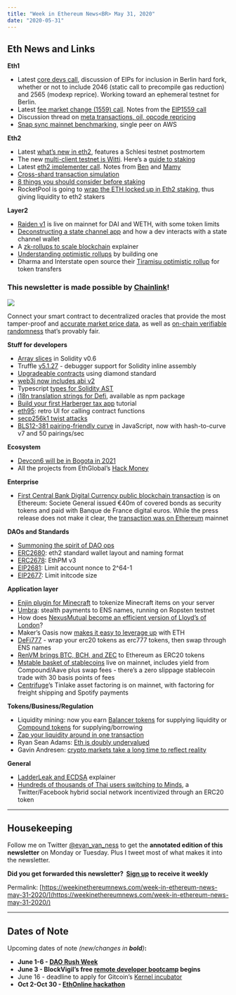 ```yaml
---
title: "Week in Ethereum News<BR> May 31, 2020"
date: "2020-05-31"
---
```


## **Eth News and Links**

**Eth1**

- Latest [core devs call](https://youtu.be/UJ1jK73rKdk?t=219), discussion of EIPs for inclusion in Berlin hard fork, whether or not to include 2046 (static call to precompile gas reduction) and 2565 (modexp reprice). Working toward an ephemeral testnet for Berlin.
- Latest [fee market change (1559) call](https://www.youtube.com/watch?v=MVjHEIdgaRo). Notes from the [EIP1559 call](https://twitter.com/TimBeiko/status/1265989911225798662)
- Discussion thread on [meta transactions, oil, opcode repricing](https://ethresear.ch/t/meta-transactions-oil-and-karma-megathread/7472)
- [Snap sync mainnet benchmarking](https://twitter.com/peter_szilagyi/status/1264801013174845442), single peer on AWS

**Eth2**

- Latest [what’s new in eth2](https://hackmd.io/@benjaminion/eth2_news/https%3A%2F%2Fhackmd.io%2F%40benjaminion%2Fwnie2_200530), features a Schlesi testnet postmortem
- The new [multi-client testnet is Witti](https://witti.beaconcha.in/). Here’s a [guide to staking](https://medium.com/@SomerEsat/guide-to-staking-on-ethereum-2-0-ubuntu-prysm-witti-2b972e697918)
- Latest [eth2 implementer call](https://www.youtube.com/watch?v=xvIk22HvTVE). Notes from [Ben](https://hackmd.io/@benjaminion/H1h7zHTiL) and [Mamy](https://gist.github.com/mratsim/813c041b58bfc2f2f34722c3cdcffac2)
- [Cross-shard transaction simulation](https://ethresear.ch/t/cross-shard-transaction-probabilistic-simulation/7474)
- [8 things you should consider before staking](https://medium.com/chainsafe-systems/8-things-every-eth2-validator-should-know-before-staking-94df41701487)
- RocketPool is going to [wrap the ETH locked up in Eth2 staking](https://medium.com/rocket-pool/rocket-pool-2-5-tokenised-staking-48601d52d924), thus giving liquidity to eth2 stakers

**Layer2**

- [Raiden v1](https://medium.com/raiden-network/alderaan-mainnet-release-announcement-7f701e58c236) is live on mainnet for DAI and WETH, with some token limits
- [Deconstructing a state channel app](https://blog.statechannels.org/deconstructing-a-state-channel-application/) and how a dev interacts with a state channel wallet
- A [zk-rollups to scale blockchain](https://bankless.substack.com/p/can-fancy-new-cryptography-scale) explainer
- [Understanding optimistic rollups](https://gourmetcrypto.substack.com/p/optimistic-rollups-from-the-bottom) by building one
- Dharma and Interstate open source their [Tiramisu optimistic rollup](https://blog.dharma.io/introducing-tiramisu-dharma-l2/) for token transfers

### This newsletter is made possible by [Chainlink](https://chain.link/)!

[![](https://cdn.substack.com/image/fetch/w_1456,c_limit,f_auto,q_auto:good/https%3A%2F%2Fbucketeer-e05bbc84-baa3-437e-9518-adb32be77984.s3.amazonaws.com%2Fpublic%2Fimages%2Fac0a39e0-62f4-4c16-a069-82b479b231f9_925x285.png)](https://cdn.substack.com/image/fetch/c_limit,f_auto,q_auto:good/https%3A%2F%2Fbucketeer-e05bbc84-baa3-437e-9518-adb32be77984.s3.amazonaws.com%2Fpublic%2Fimages%2Fac0a39e0-62f4-4c16-a069-82b479b231f9_925x285.png)

Connect your smart contract to decentralized oracles that provide the most tamper-proof and [accurate market price data](http://defi.chain.link/), as well as [on-chain verifiable randomness](https://docs.chain.link/docs/chainlink-vrf) that’s provably fair. 

**Stuff for developers**

- [Array slices](https://solidity.ethereum.org/2020/05/26/array-slices) in Solidity v0.6
- Truffle [v5.1.27](https://github.com/trufflesuite/truffle/releases/tag/v5.1.27) - debugger support for Solidity inline assembly
- [Upgradeable contracts](https://hiddentao.com/archives/2020/05/28/upgradeable-smart-contracts-using-diamond-standard) using diamond standard
- [web3j now includes abi v2](https://blog.web3labs.com/abiv2-comes-to-web3j)
- Typescript [types for Solidity AST](https://forum.openzeppelin.com/t/solidity-ast-types/2883)
- [i18n translation strings for Defi](https://defi18n.com/), available as npm package
- [Build your first Harberger tax app](https://dev.to/wildcards/build-your-first-harberger-tax-app-part-1-3gdd) tutorial
- [eth95](https://github.com/adrianmcli/eth95): retro UI for calling contract functions
- [secp256k1 twist attacks](https://github.com/christianlundkvist/blog/blob/master/2020_05_26_secp256k1_twist_attacks/secp256k1_twist_attacks.md)
- [BLS12-381 pairing-friendly curve](https://github.com/paulmillr/noble-bls12-381) in JavaScript, now with hash-to-curve v7 and 50 pairings/sec

**Ecosystem**

- [Devcon6 will be in Bogota in 2021](https://blog.ethereum.org/2020/05/28/devcon-hacia-colombia-en-2021/)
- All the projects from EthGlobal’s [Hack Money](https://hack.ethglobal.co/online/showcase)

**Enterprise**

- [First Central Bank Digital Currency public blockchain transaction](https://www.societegenerale.com/en/newsroom-first-financial-transaction-settled-with-a-digital-currency) is on Ethereum: Societe General issued €40m of covered bonds as security tokens and paid with Banque de France digital euros. While the press release does not make it clear, the [transaction was on Ethereum](https://www.fitchratings.com/research/banks/sg-covered-bonds-issued-settled-with-blockchain-technology-21-05-2020) mainnet

**DAOs and Standards**

- [Summoning the spirit of DAO ops](https://medium.com/abridged-io/summoning-the-spirit-of-dao-ops-5928ee26b9d5)
- [ERC2680](https://github.com/ethereum/EIPs/blob/d11bf27bdac54155b6a7047f85050bac0937e42c/EIPS/eip-2680.md): eth2 standard wallet layout and naming format 
- [ERC2678](https://github.com/ethereum/EIPs/blob/9e80aae10133e15c248610dbbe5c0e14f01628d4/EIPS/eip-2678.md): EthPM v3
- [EIP2681](https://github.com/ethereum/EIPs/blob/9432fa173cd6f107555de43bbd3debe57dc57861/EIPS/eip-2681.md): Limit account nonce to 2^64-1
- [EIP2677](https://github.com/ethereum/EIPs/blob/07d834a2f7a607b097bad2b024333ea39083b0f7/EIPS/eip-2677.md): Limit initcode size

**Application layer**

- [Enjin plugin for Minecraft](https://blog.enjin.io/enjincraft-plugin-for-minecraft/) to tokenize Minecraft items on your server
- [Umbra](https://www.scopelift.co/blog/introducing-umbra): stealth payments to ENS names, running on Ropsten testnet
- How does [NexusMutual become an efficient version of Lloyd’s of London](https://forum.nexusmutual.io/t/towards-new-risks/50)?
- Maker’s Oasis now [makes it easy to leverage up](https://blog.oasis.app/introducing-multiply-on-oasis-trade/) with ETH
- [DeFi777](https://medium.com/@dmihal/introducing-defi777-decentralized-finance-for-everyone-dc3f87bea70d) - wrap your erc20 tokens as erc777 tokens, then swap through ENS names
- [RenVM brings BTC, BCH, and ZEC](https://medium.com/renproject/renvm-mainnet-release-98cac4c6fa8e) to Ethereum as ERC20 tokens
- [Mstable basket of stablecoins](https://medium.com/mstable/mstable-now-live-on-mainnet-c9f55f748ac7) live on mainnet, includes yield from Compound/Aave plus swap fees - there’s a zero slippage stablecoin trade with 30 basis points of fees
- [Centrifuge](https://medium.com/centrifuge/introducing-decentralized-asset-finance-onboarding-the-world-to-defi-f400ad906546)’s Tinlake asset factoring is on mainnet, with factoring for freight shipping and Spotify payments

**Tokens/Business/Regulation**

- Liquidity mining: now you earn [Balancer tokens](https://medium.com/balancer-protocol/balancer-liquidity-mining-begins-6e65932eaea9) for supplying liquidity or [Compound tokens](https://medium.com/compound-finance/expanding-compound-governance-ce13fcd4fe36) for supplying/borrowing
- [Zap your liquidity around in one transaction](https://defitutorials.substack.com/p/defragmenting-liquidity-with-pool)
- Ryan Sean Adams: [Eth is doubly undervalued](https://bankless.substack.com/p/eth-is-doubly-undervalued-market-7ae)
- Gavin Andresen: [crypto markets take a long time to reflect reality](http://gavinandresen.ninja/it-s-not-about-the-tech-yet)

**General**

- [LadderLeak and ECDSA](https://soatok.blog/2020/05/26/learning-from-ladderleak-is-ecdsa-broken/) explainer
- [Hundreds of thousands of Thai users switching to Minds](https://qz.com/1860804/thai-users-ditch-twitter-for-crypto-social-network-minds/), a Twitter/Facebook hybrid social network incentivized through an ERC20 token

* * *

## **Housekeeping**

Follow me on Twitter [@evan\_van\_ness](https://twitter.com/evan_van_ness) to get the **annotated edition of this newsletter** on Monday or Tuesday. Plus I tweet most of what makes it into the newsletter.

**Did you get forwarded this newsletter?  [Sign up](https://weekinethereum.substack.com/subscribe#about) to receive it weekly**

Permalink: [https://weekinethereumnews.com/week-in-ethereum-news-may-31-2020/](https://weekinethereumnews.com/week-in-ethereum-news-may-31-2020/)

* * *

## **Dates of Note**

Upcoming dates of note _(_new/changes in **bold**_)_**:**

- **June 1-6 - [DAO Rush Week](https://daorushweek.com)**
- **June 3 - BlockVigil’s free [remote developer bootcamp](https://medium.com/blockvigil/announcing-the-blockvigil-remote-developer-bootcamp-2nd-edition-27f3d4c21eee) begins**
- June 16 - deadline to apply for Gitcoin’s [Kernel incubator](https://gitcoin.co/blog/announcing-kernel/)
- **Oct 2-Oct 30 - [EthOnline hackathon](https://www.ethonline.org/)**
